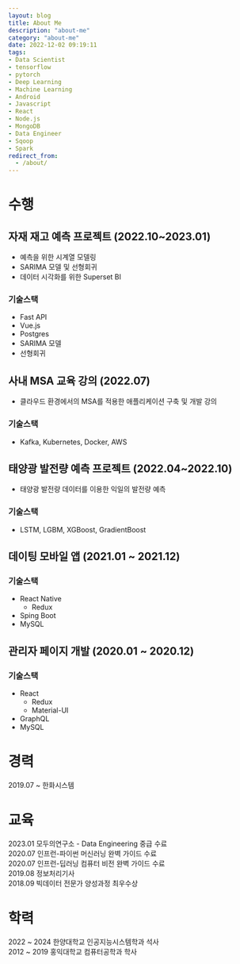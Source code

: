 ```yaml
---
layout: blog
title: About Me
description: "about-me"
category: "about-me"
date: 2022-12-02 09:19:11
tags: 
- Data Scientist
- tensorflow
- pytorch
- Deep Learning
- Machine Learning
- Android
- Javascript
- React
- Node.js
- MongoDB
- Data Engineer
- Sqoop
- Spark
redirect_from:
  - /about/
---
```


# 수행

## 자재 재고 예측 프로젝트 (2022.10~2023.01)
- 예측을 위한 시계열 모델링 
- SARIMA 모델 및 선형회귀
- 데이터 시각화를 위한 Superset BI

### 기술스택
- Fast API
- Vue.js
- Postgres
- SARIMA 모델
- 선형회귀

## 사내 MSA 교육 강의 (2022.07)
- 클라우드 환경에서의 MSA를 적용한 애플리케이션 구축 및 개발 강의

### 기술스택
- Kafka, Kubernetes, Docker, AWS 

## 태양광 발전량 예측 프로젝트 (2022.04~2022.10)
- 태양광 발전량 데이터를 이용한 익일의 발전량 예측

### 기술스택
- LSTM, LGBM, XGBoost, GradientBoost

## 데이팅 모바일 앱 (2021.01 ~ 2021.12)

### 기술스택
- React Native
  - Redux
- Sping Boot
- MySQL

## 관리자 페이지 개발 (2020.01 ~ 2020.12)

### 기술스택
- React
  - Redux
  - Material-UI
- GraphQL
- MySQL

# 경력
2019.07 ~ 한화시스템    

# 교육
2023.01 모두의연구소 - Data Engineering 중급 수료  
2020.07 인프런-파이썬 머신러닝 완벽 가이드 수료  
2020.07 인프런-딥러닝 컴퓨터 비전 완벽 가이드 수료  
2019.08 정보처리기사  
2018.09 빅데이터 전문가 양성과정 최우수상  

# 학력
2022 ~ 2024 한양대학교 인공지능시스템학과 석사  
2012 ~ 2019 홍익대학교 컴퓨터공학과 학사
